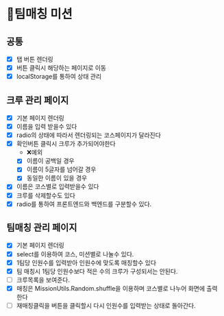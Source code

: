 # 🥤팀매칭 미션

## 공통
  - [x] 탭 버튼 렌더링
  - [x] 버튼 클릭시 해당하는 페이지로 이동
  - [x] localStorage를 통하여 상태 관리

## 크루 관리 페이지
  - [x] 기본 페이지 렌더링
  - [x] 이름을 입력 받을수 있다
  - [x] radio의 상태에 따라서 렌더링되는 코스페이지가 달라진다
  - [x] 확인버튼 클릭시 크루가 추가되어야한다
    - ❌예외
    - [x] 이름이 공백일 경우
    - [x] 이름이 5글자를 넘어갈 경우
    - [x] 동일한 이름이 있을 경우
  - [x] 이름은 코스별로 입력받을수 있다 
  - [x] 크루를 삭제할수도 있다
  - [x] radio를 통하여 프론트엔드와 백엔드를 구분할수 있다.

## 팀매칭 관리 페이지
  - [x] 기본 페이지 렌더링
  - [x] select를 이용하여 코스, 미션별로 나눌수 있다.
  - [x] 1팀당 인원수를 입력받아 인원수에 맞도록 매칭할수 있다
  - [x] 팀 매칭시 1팀당 인원수보다 적은 수의 크루가 구성되서는 안된다.
  - [ ] 크루목록을 보여준다.
  - [x] 매칭은 MissionUtils.Random.shuffle을 이용하며 코스별로 나누어 화면에 출력한다
  - [ ] 재매칭클릭을 버튼을 클릭할시 다시 인원수를 입력받는 상태로 돌아간다.